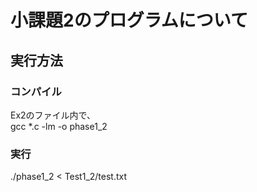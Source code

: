 # 小課題2のプログラムについて  
## 実行方法  
### コンパイル  
Ex2のファイル内で、  
 gcc *.c -lm -o phase1_2   
  
### 実行  
./phase1_2 < Test1_2/test.txt  
